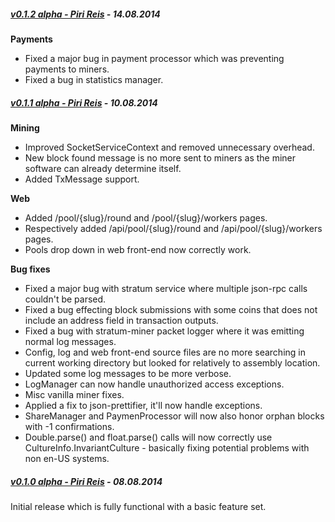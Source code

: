##### [v0.1.2 alpha - Piri Reis](https://github.com/CoiniumServ/CoiniumServ/releases/tag/v0.1.2-alpha) - 14.08.2014

**Payments**
* Fixed a major bug in payment processor which was preventing payments to miners.
* Fixed a bug in statistics manager.

##### [v0.1.1 alpha - Piri Reis](https://github.com/CoiniumServ/CoiniumServ/releases/tag/v0.1.1-alpha) - 10.08.2014
**Mining**
* Improved SocketServiceContext and removed unnecessary overhead.
* New block found message is no more sent to miners as the miner software can already determine itself.
* Added TxMessage support.
 
**Web**
* Added /pool/{slug}/round and /pool/{slug}/workers pages.
* Respectively added /api/pool/{slug}/round and /api/pool/{slug}/workers pages.
* Pools drop down in web front-end now correctly work.

**Bug fixes**
* Fixed a major bug with stratum service where multiple json-rpc calls couldn't be parsed.
* Fixed a bug effecting block submissions with some coins that does not include an address field in transaction outputs.
* Fixed a bug with stratum-miner packet logger where it was emitting normal log messages.
* Config, log and web front-end source files are no more searching in current working directory but looked for relatively to assembly location.
* Updated some log messages to be more verbose.
* LogManager can now handle unauthorized access exceptions.
* Misc vanilla miner fixes.
* Applied a fix to json-prettifier, it'll now handle exceptions.
* ShareManager and PaymenProcessor will now also honor orphan blocks with -1 confirmations.
* Double.parse() and float.parse() calls will now correctly use CultureInfo.InvariantCulture - basically fixing potential problems with non en-US systems.


##### [v0.1.0 alpha - Piri Reis](https://github.com/CoiniumServ/CoiniumServ/releases/tag/v0.1.0-alpha) - 08.08.2014

Initial release which is fully functional with a basic feature set.
